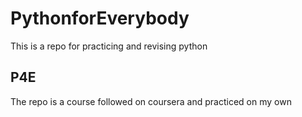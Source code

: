 # PythonforEverybody
This is a repo for practicing and revising python 
## P4E
The repo is a course followed on coursera and practiced on my own
